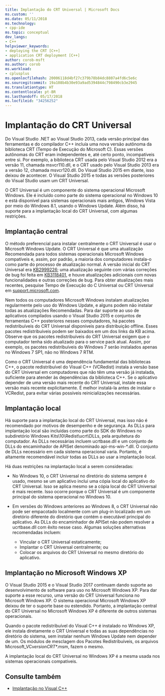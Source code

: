 ```yaml
---
title: Implantação do CRT Universal | Microsoft Docs
ms.custom: ''
ms.date: 05/11/2018
ms.technology:
- cpp-ide
ms.topic: conceptual
dev_langs:
- C++
helpviewer_keywords:
- deploying the CRT [C++]
- application CRT deployment [C++]
author: corob-msft
ms.author: corob
ms.workload:
- cplusplus
ms.openlocfilehash: 20006118d4bf27c379b78b84dc8807a4fd6c5e6c
ms.sourcegitcommit: 19a108b4b30e93a9ad5394844c798490cb3e2945
ms.translationtype: HT
ms.contentlocale: pt-BR
ms.lasthandoff: 05/17/2018
ms.locfileid: "34256252"
---
```

# <a name="universal-crt-deployment"></a>Implantação do CRT Universal

Do Visual Studio .NET ao Visual Studio 2013, cada versão principal das ferramentas e do compilador C++ incluía uma nova versão autônoma da biblioteca CRT (Tempo de Execução do Microsoft C). Essas versões autônomas do CRT eram independentes e, até certo ponto, incompatíveis entre si. Por exemplo, a biblioteca CRT usada pelo Visual Studio 2012 era a versão 11, chamada msvcr110.dll, e o CRT usado pelo Visual Studio 2013 era a versão 12, chamada msvcr120.dll. Do Visual Studio 2015 em diante, isso deixou de acontecer. O Visual Studio 2015 e todas as versões posteriores do Visual Studio usam um CRT Universal.

O CRT Universal é um componente do sistema operacional Microsoft Windows. Ele é incluído como parte do sistema operacional no Windows 10 e está disponível para sistemas operacionais mais antigos, Windows Vista por meio do Windows 8.1, usando o Windows Update. Além disso, há suporte para a implantação local do CRT Universal, com algumas restrições.

## <a name="central-deployment"></a>Implantação central

O método preferencial para instalar centralmente o CRT Universal é usar o Microsoft Windows Update. O CRT Universal é que uma atualização Recomendada para todos sistemas operacionais Microsoft Windows compatíveis e, assim, por padrão, a maioria dos computadores instala-o como parte do processo de atualização normal. A versão inicial do CRT Universal era [KB2999226](https://support.microsoft.com/en-us/kb/2999226); uma atualização seguinte com várias correções de bug foi feita em [KB3118401](https://support.microsoft.com/en-us/kb/3118401), e houve atualizações adicionais com novas funcionalidades e outras correções de bug. Para obter atualizações mais recentes, pesquise Tempo de Execução do C Universal ou CRT Universal em [support.microsoft.com](https://support.microsoft.com).

Nem todos os computadores Microsoft Windows instalam atualizações regularmente pelo uso do Windows Update, e alguns podem não instalar todas as atualizações Recomendadas. Para dar suporte ao uso de aplicativos compilados usando o Visual Studio 2015 e conjuntos de ferramentas C++ posteriores nesses computadores, há pacotes redistribuíveis do CRT Universal disponíveis para distribuição offline. Esses pacotes redistribuíveis podem ser baixados em um dos links da KB acima. Observe que os pacotes redistribuíveis do CRT Universal exigem que o computador tenha sido atualizado para o service pack atual. Assim, por exemplo, os pacotes redistribuíveis do Windows 7 serão instalados apenas no Windows 7 SP1, não no Windows 7 RTM.

Como o CRT Universal é uma dependência fundamental das bibliotecas C++, o pacote redistribuível do Visual C++ (VCRedist) instala a versão base do CRT Universal em computadores que não têm uma versão já instalada, suficiente para atender às dependências da biblioteca C++. Se o aplicativo depender de uma versão mais recente do CRT Universal, instale essa versão mais recente explicitamente. É melhor instalá-la antes de instalar o VCRedist, para evitar várias possíveis reinicializações necessárias.

## <a name="local-deployment"></a>Implantação local

Há suporte para a implantação local do CRT Universal, mas isso não é recomendado por motivos de desempenho e de segurança.  As DLLs para implantação local são incluídas como parte do SDK do Windows no subdiretório Windows Kits\\10\\Redist\\ucrt\\DLLs, pela arquitetura do computador. As DLLs necessárias incluem ucrtbase.dll e um conjunto de DLLs do encaminhador de APISet denominado api-ms-win-\*.dll. O conjunto de DLLs necessário em cada sistema operacional varia. Portanto, é altamente recomendável incluir todas as DLLs ao usar a implantação local.

Há duas restrições na implantação local a serem consideradas:

- No Windows 10, o CRT Universal no diretório do sistema sempre é usado, mesmo se um aplicativo inclui uma cópia local do aplicativo do CRT Universal. Isso se aplica mesmo se a cópia local do CRT Universal é mais recente. Isso ocorre porque o CRT Universal é um componente principal do sistema operacional no Windows 10.

- Em versões do Windows anteriores ao Windows 8, o CRT Universal não pode ser empacotado localmente com um plug-in localizado em um diretório diferente do diretório que contém o executável principal do aplicativo. As DLLs do encaminhador de APISet não podem resolver a ucrtbase.dll com êxito nesse caso. Algumas soluções alternativas recomendadas incluem:

  - Vincular o CRT Universal estaticamente;
  - Implantar o CRT Universal centralmente; ou
  - Colocar os arquivos do CRT Universal no mesmo diretório do aplicativo.

## <a name="deployment-on-microsoft-windows-xp"></a>Implantação no Microsoft Windows XP

O Visual Studio 2015 e o Visual Studio 2017 continuam dando suporte ao desenvolvimento de software para uso no Microsoft Windows XP. Para dar suporte a esse recurso, uma versão do CRT Universal funciona no Microsoft Windows XP. O sistema operacional Microsoft Windows XP deixou de ter o suporte base ou estendido. Portanto, a implantação central do CRT Universal no Microsoft Windows XP é diferente de outros sistemas operacionais.

Quando o pacote redistribuível do Visual C++ é instalado no Windows XP, ele instala diretamente o CRT Universal e todas as suas dependências no diretório do sistema, sem instalar nenhum Windows Update nem depender de um. Os módulos de mesclagem dos Pacotes Redistribuíveis, os arquivos Microsoft_VC*version*_CRT_\*.msm, fazem o mesmo.

A implantação local do CRT Universal no Windows XP é a mesma usada nos sistemas operacionais compatíveis.

## <a name="see-also"></a>Consulte também

- [Implantação no Visual C++](deployment-in-visual-cpp.md)
